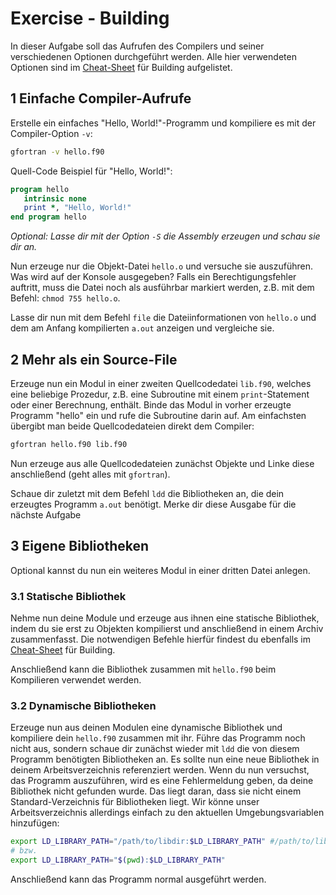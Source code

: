 # Exercise - Building

In dieser Aufgabe soll das Aufrufen des Compilers und seiner verschiedenen Optionen durchgeführt werden.
Alle hier verwendeten Optionen sind im [Cheat-Sheet](../Cheat-Sheets/building.md) für Building aufgelistet.

## 1 Einfache Compiler-Aufrufe

Erstelle ein einfaches "Hello, World!"-Programm und kompiliere es mit der Compiler-Option `-v`:

```sh
gfortran -v hello.f90
```

Quell-Code Beispiel für "Hello, World!":

```f90
program hello
   intrinsic none
   print *, "Hello, World!"
end program hello
```

_Optional: Lasse dir mit der Option `-S` die Assembly erzeugen und schau sie dir an._

Nun erzeuge nur die Objekt-Datei `hello.o` und versuche sie auszuführen.
Was wird auf der Konsole ausgegeben? Falls ein Berechtigungsfehler auftritt, muss die Datei noch als ausführbar markiert werden, z.B. mit dem Befehl: `chmod 755 hello.o`.

Lasse dir nun mit dem Befehl `file` die Dateiinformationen von `hello.o` und dem am Anfang kompilierten `a.out` anzeigen und vergleiche sie.

## 2 Mehr als ein Source-File

Erzeuge nun ein Modul in einer zweiten Quellcodedatei `lib.f90`, welches eine beliebige Prozedur, z.B. eine Subroutine mit einem `print`-Statement oder einer Berechnung, enthält.
Binde das Modul in vorher erzeugte Programm "hello" ein und rufe die Subroutine darin auf.
Am einfachsten übergibt man beide Quellcodedateien direkt dem Compiler:

```sh
gfortran hello.f90 lib.f90
```

Nun erzeuge aus alle Quellcodedateien zunächst Objekte und Linke diese anschließend (geht alles mit `gfortran`).

Schaue dir zuletzt mit dem Befehl `ldd` die Bibliotheken an, die dein erzeugtes Programm `a.out` benötigt.
Merke dir diese Ausgabe für die nächste Aufgabe

## 3 Eigene Bibliotheken

Optional kannst du nun ein weiteres Modul in einer dritten Datei anlegen.

### 3.1 Statische Bibliothek

Nehme nun deine Module und erzeuge aus ihnen eine statische Bibliothek, indem du sie erst zu Objekten kompilierst und anschließend in einem Archiv zusammenfasst.
Die notwendigen Befehle hierfür findest du ebenfalls im [Cheat-Sheet](../Cheat-Sheets/building.md) für Building.

Anschließend kann die Bibliothek zusammen mit `hello.f90` beim Kompilieren verwendet werden.

### 3.2 Dynamische Bibliotheken

Erzeuge nun aus deinen Modulen eine dynamische Bibliothek und kompiliere dein `hello.f90` zusammen mit ihr.
Führe das Programm noch nicht aus, sondern schaue dir zunächst wieder mit `ldd` die von diesem Programm benötigten Bibliotheken an.
Es sollte nun eine neue Bibliothek in deinem Arbeitsverzeichnis referenziert werden.
Wenn du nun versuchst, das Programm auszuführen, wird es eine Fehlermeldung geben, da deine Bibliothek nicht gefunden wurde.
Das liegt daran, dass sie nicht einem Standard-Verzeichnis für Bibliotheken liegt.
Wir könne unser Arbeitsverzeichnis allerdings einfach zu den aktuellen Umgebungsvariablen hinzufügen:

```sh
export LD_LIBRARY_PATH="/path/to/libdir:$LD_LIBRARY_PATH" #/path/to/libdir muss an dein Verzeichnis angepasst werden
# bzw.
export LD_LIBRARY_PATH="$(pwd):$LD_LIBRARY_PATH"
```

Anschließend kann das Programm normal ausgeführt werden.
